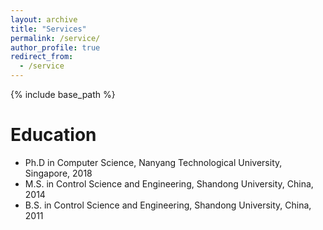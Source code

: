 ```yaml
---
layout: archive
title: "Services"
permalink: /service/
author_profile: true
redirect_from:
  - /service
---
```


{% include base_path %}

Education
======
* Ph.D in Computer Science, Nanyang Technological University, Singapore, 2018
* M.S. in Control Science and Engineering, Shandong University, China, 2014
* B.S. in Control Science and Engineering, Shandong University, China, 2011
